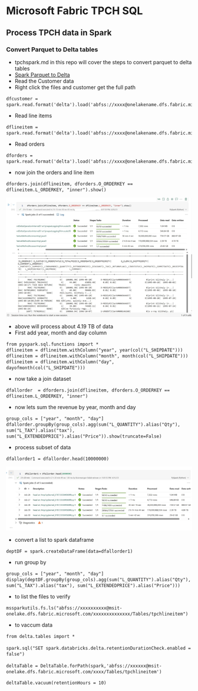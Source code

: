 # Microsoft Fabric TPCH SQL

## Process TPCH data in Spark

### Convert Parquet to Delta tables

- tpchspark.md in this repo will cover the steps to convert parquet to delta tables
- [Spark Parquet to Delta](tpchspark.md)
- Read the Customer data
- Right click the files and customer get the full path

```
dfcustomer = spark.read.format('delta').load('abfss://xxxx@onelakename.dfs.fabric.microsoft.com/xxxxx/Tables/tpchcustomer')
```

- Read line items

```
dflineitem = spark.read.format('delta').load('abfss://xxxx@onelakename.dfs.fabric.microsoft.com/xxxx/Tables/tpchlineitem')
```

- Read orders

```
dforders = spark.read.format('delta').load('abfss://xxxx@onelakename.dfs.fabric.microsoft.com/xxxxxx/Tables/tpchorders')
```

- now join the orders and line item

```
dforders.join(dflineitem, dforders.O_ORDERKEY == dflineitem.L_ORDERKEY, "inner").show()
```

![Architecture](https://github.com/balakreshnan/Samples2023/blob/main/MicrosoftFabric/Images/tpch18.jpg "Architecture")

- above will process about 4.19 TB of data
- First add year, month and day column

```
from pyspark.sql.functions import *
dflineitem = dflineitem.withColumn("year", year(col("L_SHIPDATE")))
dflineitem = dflineitem.withColumn("month", month(col("L_SHIPDATE")))
dflineitem = dflineitem.withColumn("day", dayofmonth(col("L_SHIPDATE")))
```

- now take a join dataset

```
dfallorder  = dforders.join(dflineitem, dforders.O_ORDERKEY == dflineitem.L_ORDERKEY, "inner")
```

- now lets sum the revenue by year, month and day

```
group_cols = ["year", "month", "day"]
dfallorder.groupBy(group_cols).agg(sum("L_QUANTITY").alias("Qty"), sum("L_TAX").alias("tax"), sum("L_EXTENDEDPRICE").alias("Price")).show(truncate=False)
```

- process subset of data

```
dfallorder1 = dfallorder.head(10000000)
```

![Architecture](https://github.com/balakreshnan/Samples2023/blob/main/MicrosoftFabric/Images/tpch22.jpg "Architecture")

- convert a list to spark dataframe

```
deptDF = spark.createDataFrame(data=dfallorder1)
```

- run group by

```
group_cols = ["year", "month", "day"]
display(deptDF.groupBy(group_cols).agg(sum("L_QUANTITY").alias("Qty"), sum("L_TAX").alias("tax"), sum("L_EXTENDEDPRICE").alias("Price")))
```

- to list the files to verify

```
mssparkutils.fs.ls("abfss://xxxxxxxxxx@msit-onelake.dfs.fabric.microsoft.com/xxxxxxxxxxxxxx/Tables/tpchlineitem")
```

- to vaccum data

```
from delta.tables import *

spark.sql("SET spark.databricks.delta.retentionDurationCheck.enabled = false")

deltaTable = DeltaTable.forPath(spark,'abfss://xxxxxx@msit-onelake.dfs.fabric.microsoft.com/xxxx/Tables/tpchlineitem')
```

```
deltaTable.vacuum(retentionHours = 10)
```

